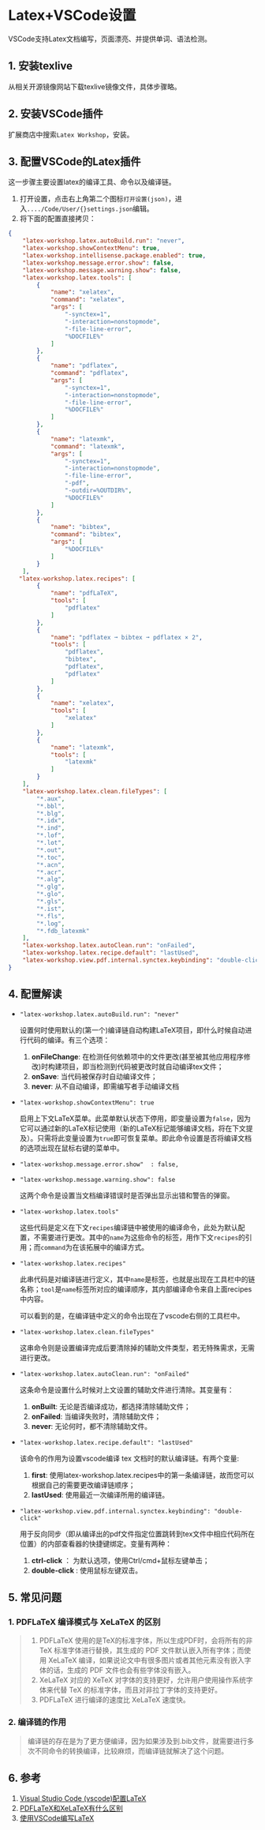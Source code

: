 # Latex+VSCode设置

VSCode支持Latex文档编写，页面漂亮、并提供单词、语法检测。

## 1. 安装texlive

从相关开源镜像网站下载texlive镜像文件，具体步骤略。

## 2. 安装VSCode插件

扩展商店中搜索`Latex Workshop`，安装。

## 3. 配置VSCode的Latex插件

这一步骤主要设置latex的编译工具、命令以及编译链。

1. 打开设置，点击右上角第二个图标`打开设置(json)`，进入`..../Code/User/{}settings.json`编辑。
2. 将下面的配置直接拷贝：
```json
{
    "latex-workshop.latex.autoBuild.run": "never",
    "latex-workshop.showContextMenu": true,
    "latex-workshop.intellisense.package.enabled": true,
    "latex-workshop.message.error.show": false,
    "latex-workshop.message.warning.show": false,
    "latex-workshop.latex.tools": [
        {
            "name": "xelatex",
            "command": "xelatex",
            "args": [
                "-synctex=1",
                "-interaction=nonstopmode",
                "-file-line-error",
                "%DOCFILE%"
            ]
        },
        {
            "name": "pdflatex",
            "command": "pdflatex",
            "args": [
                "-synctex=1",
                "-interaction=nonstopmode",
                "-file-line-error",
                "%DOCFILE%"
            ]
        },
        {
            "name": "latexmk",
            "command": "latexmk",
            "args": [
                "-synctex=1",
                "-interaction=nonstopmode",
                "-file-line-error",
                "-pdf",
                "-outdir=%OUTDIR%",
                "%DOCFILE%"
            ]
        },
        {
            "name": "bibtex",
            "command": "bibtex",
            "args": [
                "%DOCFILE%"
            ]
        }
    ],
   "latex-workshop.latex.recipes": [
        {
            "name": "pdfLaTeX",
            "tools": [
                "pdflatex"
            ]
        },
        {
            "name": "pdflatex ➞ bibtex ➞ pdflatex × 2",
            "tools": [
                "pdflatex",
                "bibtex",
                "pdflatex",
                "pdflatex"
            ]
        },
        {
            "name": "xelatex",
            "tools": [
                "xelatex"
            ]
        },
        {
            "name": "latexmk",
            "tools": [
                "latexmk"
            ]
        }
    ],
    "latex-workshop.latex.clean.fileTypes": [
        "*.aux",
        "*.bbl",
        "*.blg",
        "*.idx",
        "*.ind",
        "*.lof",
        "*.lot",
        "*.out",
        "*.toc",
        "*.acn",
        "*.acr",
        "*.alg",
        "*.glg",
        "*.glo",
        "*.gls",
        "*.ist",
        "*.fls",
        "*.log",
        "*.fdb_latexmk"
    ],
    "latex-workshop.latex.autoClean.run": "onFailed",
    "latex-workshop.latex.recipe.default": "lastUsed",
    "latex-workshop.view.pdf.internal.synctex.keybinding": "double-click"
}
```

## 4. 配置解读
- `"latex-workshop.latex.autoBuild.run": "never"`
   
    设置何时使用默认的(第一个)编译链自动构建LaTeX项目，即什么时候自动进行代码的编译。有三个选项：
   1. **onFileChange**: 在检测任何依赖项中的文件更改(甚至被其他应用程序修改)时构建项目，即当检测到代码被更改时就自动编译tex文件；
   2. **onSave**: 当代码被保存时自动编译文件；
   3. **never**: 从不自动编译，即需编写者手动编译文档


- `"latex-workshop.showContextMenu": true`
    
    启用上下文LaTeX菜单。此菜单默认状态下停用，即变量设置为`false`，因为它可以通过新的LaTeX标记使用（新的LaTeX标记能够编译文档，将在下文提及）。只需将此变量设置为`true`即可恢复菜单。即此命令设置是否将编译文档的选项出现在鼠标右键的菜单中。

- `"latex-workshop.message.error.show"  : false,`
- `"latex-workshop.message.warning.show": false`
    
    这两个命令是设置当文档编译错误时是否弹出显示出错和警告的弹窗。

- `"latex-workshop.latex.tools"`

    这些代码是定义在下文`recipes`编译链中被使用的编译命令，此处为默认配置，不需要进行更改。其中的`name`为这些命令的标签，用作下文`recipes`的引用；而`command`为在该拓展中的编译方式。


- `"latex-workshop.latex.recipes"`
  
    此串代码是对编译链进行定义，其中`name`是标签，也就是出现在工具栏中的链名称；`tool`是`name`标签所对应的编译顺序，其内部编译命令来自上面recipes中内容。
    
    可以看到的是，在编译链中定义的命令出现在了vscode右侧的工具栏中。

- `"latex-workshop.latex.clean.fileTypes"`
  
    这串命令则是设置编译完成后要清除掉的辅助文件类型，若无特殊需求，无需进行更改。

- `"latex-workshop.latex.autoClean.run": "onFailed"`
  
  这条命令是设置什么时候对上文设置的辅助文件进行清除。其变量有：
  1. **onBuilt**: 无论是否编译成功，都选择清除辅助文件；
  2. **onFailed**: 当编译失败时，清除辅助文件；
  3. **never**: 无论何时，都不清除辅助文件。

- `"latex-workshop.latex.recipe.default": "lastUsed"`
  
  该命令的作用为设置vscode编译 tex 文档时的默认编译链。有两个变量:
  1. **first**: 使用latex-workshop.latex.recipes中的第一条编译链，故而您可以根据自己的需要更改编译链顺序； 
  2. **lastUsed**: 使用最近一次编译所用的编译链。

- `"latex-workshop.view.pdf.internal.synctex.keybinding": "double-click"`
  
  用于反向同步（即从编译出的pdf文件指定位置跳转到tex文件中相应代码所在位置）的内部查看器的快捷键绑定。变量有两种：
  1. **ctrl-click** ： 为默认选项，使用Ctrl/cmd+鼠标左键单击；
  2. **double-click** : 使用鼠标左键双击。


## 5. 常见问题

### 1. **PDFLaTeX** 编译模式与 **XeLaTeX** 的区别
> 1. PDFLaTeX 使用的是TeX的标准字体，所以生成PDF时，会将所有的非 TeX 标准字体进行替换，其生成的 PDF 文件默认嵌入所有字体；而使用 XeLaTeX 编译，如果说论文中有很多图片或者其他元素没有嵌入字体的话，生成的 PDF 文件也会有些字体没有嵌入。
> 2. XeLaTeX 对应的 XeTeX 对字体的支持更好，允许用户使用操作系统字体来代替 TeX 的标准字体，而且对非拉丁字体的支持更好。
> 3. PDFLaTeX 进行编译的速度比 XeLaTeX 速度快。

### 2. 编译链的作用
> 编译链的存在是为了更方便编译，因为如果涉及到.bib文件，就需要进行多次不同命令的转换编译，比较麻烦，而编译链就解决了这个问题。

## 6. 参考

1. [Visual Studio Code (vscode)配置LaTeX](https://zhuanlan.zhihu.com/p/166523064)
2. [PDFLaTeX和XeLaTeX有什么区别](https://blog.csdn.net/qysh123/article/details/11833649?utm_source=tuicool)
3. [使用VSCode编写LaTeX](https://zhuanlan.zhihu.com/p/38178015)
